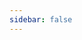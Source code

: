 ```yaml
---
sidebar: false
---
```


<script setup lang="ts">
  import { useRouter, withBase } from 'vitepress'

  const router = useRouter()

  router.go(withBase('/prepare/env'))
</script>
